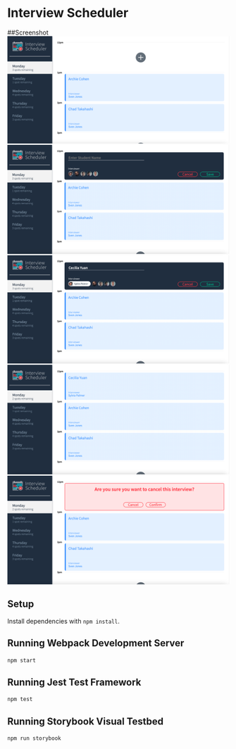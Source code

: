# Interview Scheduler


##Screenshot
!["main page"](https://github.com/ysycecilia/scheduler/blob/master/docs/main-page.png?raw=true)
!["book new"](https://github.com/ysycecilia/scheduler/blob/master/docs/book-new.png?raw=true)
!["book input"](https://github.com/ysycecilia/scheduler/blob/master/docs/book-input.png?raw=true)
!["book save"](https://github.com/ysycecilia/scheduler/blob/master/docs/book-save.png?raw=true)
!["delete"](https://github.com/ysycecilia/scheduler/blob/master/docs/delete.png?raw=true)

## Setup

Install dependencies with `npm install`.

## Running Webpack Development Server

```sh
npm start
```

## Running Jest Test Framework

```sh
npm test
```

## Running Storybook Visual Testbed

```sh
npm run storybook
```
